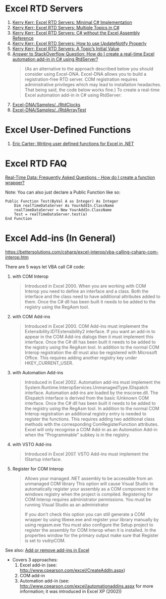 # Excel RTD Servers
1. [Kerry Kerr: Excel RTD Servers: Minimal C# Implementation](https://weblogs.asp.net/kennykerr/Rtd3)
2. [Kerry Kerr: Excel RTD Servers: Multiple Topics in C#](https://weblogs.asp.net/kennykerr/Rtd6)
3. [Kerry Kerr: Excel RTD Servers: C# without the Excel Assembly Reference](https://weblogs.asp.net/kennykerr/Rtd7)
4. [Kerry Kerr: Excel RTD Servers: How to use UpdateNotify Properly](https://weblogs.asp.net/kennykerr/Rtd8)
5. [Kerry Kerr: Excel RTD Servers: A Topic’s Initial Value](https://weblogs.asp.net/kennykerr/Rtd9)
6. [Answer to StackOverflow Question: How do I create a real-time Excel automation add-in in C# using RtdServer?
](https://stackoverflow.com/a/5697823/1040437)
    > (As an alternative to the approach described below you should consider using Excel-DNA. Excel-DNA allows you to build a registration-free RTD server. COM registration requires administrative privileges which may lead to installation headaches. That being said, the code below works fine.)
    > To create a real-time Excel automation add-in in C# using RtdServer:
7. [Excel-DNA/Samples/../RtdClocks](https://github.com/Excel-DNA/Samples/tree/master/RtdClocks)
8. [Excel-DNA/Samples/../RtdArrayTest](https://github.com/Excel-DNA/Samples/tree/master/RtdArrayTest)

# Excel User-Defined Functions
1. [Eric Carter: Writing user defined functions for Excel in .NET](https://blogs.msdn.microsoft.com/eric_carter/2004/12/01/writing-user-defined-functions-for-excel-in-net/)

# Excel RTD FAQ
[Real-Time Data: Frequently Asked Questions - How do I create a function wrapper?](https://docs.microsoft.com/en-us/previous-versions/office/developer/office-xp/aa140060(v=office.10)#how-do-i-create-a-function-wrapper)

Note: You can also just declare a Public Function like so:

```vba
Public Function Test(ByVal A as Integer) As Integer
    Dim realTimeDataServer As YourAddIn.ClassName
    realTimeDataServer = New YourAddIn.ClassName
    Test = realTimeDataServer.test(a)
End Function
```

# Excel Add-ins (In General)
https://bettersolutions.com/csharp/excel-interop/vba-calling-csharp-com-interop.htm

There are 5 ways let VBA call C# code:
1. with COM Interop
    > Introduced in Excel 2000.
    > When you are working with COM Interop you need to define an interface and a class.
    > Both the interface and the class need to have additional attributes added to them.
    > Once the C# dll has been built it needs to be added to the registry using the RegAsm tool.
2. with COM Add-ins
    > Introduced in Excel 2000.
    > COM Add-ins must implement the Extensibility.IDTExtensibility2 interface.
    > If you want an add-in to appear in the COM Add-ins dialogs then it must implement this interface.
    > Once the C# dll has been built it needs to be added to the registry using the RegAsm tool.
    > In addition to the normal COM Interop registration the dll must also be registered with Microsoft Office.
    > This requires adding another registry key under HKEY_CURRENT_USER.
3. with Automation Add-ins
    > Introduced in Excel 2002.
    > Automation add-ins must implement the System.Runtime.InteropServices.UnmanagedType.IDispatch interface.
    > Automation add-ins are loaded by the mscoree.dll.
    > The IDispatch interface is derived from the basic IUnknown COM interface.
    > Once the C# dll has been built it needs to be added to the registry using the RegAsm tool.
    > In addition to the normal COM Interop registration an additional registry entry is needed to register the functions.
    > This requires adding two additional class methods with the corresponding ComRegisterFunction attributes.
    > Excel will only recognise a COM Add-in as an Automation Add-in when the "Programmable" subkey is in the registry.
4. with VSTO Add-ins
    > Introduced in Excel 2007.
    > VSTO Add-ins must implement the IStartup interface.
5. Register for COM Interop
    > Allows your managed .NET assembly to be accessible from an unmanaged COM library
    > This option will cause Visual Studio to automatically register your assembly as a COM component in the windows registry when the project is compiled.
    > Registering for COM Interop requires administrator permissions.
    > You must be running Visual Studio as an administrator
    >
    > If you don't check this option you can still generate a COM wrapper by using tlbexe.exe and register your library manually by using regasm.exe
    > You must also configure the Setup project to register the assembly for COM Interop when it is installed.
    > In the properties window for the primary output make sure that Register is set to vsdrpCOM.

See also: [Add or remove add-ins in Excel](https://support.office.com/en-us/article/add-or-remove-add-ins-in-excel-0af570c4-5cf3-4fa9-9b88-403625a0b460)

* Covers 3 approaches:
    1. Excel add-in (see: http://www.cpearson.com/excel/CreateAddIn.aspx)
    2. COM add-in
    3. Automation add-in (see: http://www.cpearson.com/excel/automationaddins.aspx for more information; it was introduced in Excel XP (2002))
